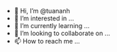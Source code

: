 - 👋 Hi, I’m @tuananh
- 👀 I’m interested in ...
- 🌱 I’m currently learning ...
- 💞️ I’m looking to collaborate on ...
- 📫 How to reach me ...

<!---
tuananhowo/tuananhowo is a ✨ special ✨ repository because its `README.md` (this file) appears on your GitHub profile.
You can click the Preview link to take a look at your changes.
--->

